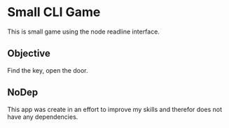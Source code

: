 # Small CLI Game

This is small game using the node readline interface.

## Objective

Find the key, open the door.

## NoDep

This app was create in an effort to improve my skills and therefor does not have any dependencies.
